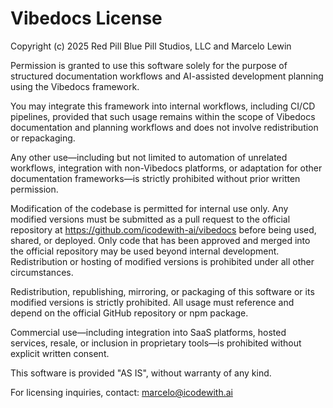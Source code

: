 # Vibedocs License
Copyright (c) 2025 Red Pill Blue Pill Studios, LLC and Marcelo Lewin

Permission is granted to use this software solely for the purpose of structured documentation workflows and AI-assisted development planning using the Vibedocs framework.

You may integrate this framework into internal workflows, including CI/CD pipelines, provided that such usage remains within the scope of Vibedocs documentation and planning workflows and does not involve redistribution or repackaging.

Any other use—including but not limited to automation of unrelated workflows, integration with non-Vibedocs platforms, or adaptation for other documentation frameworks—is strictly prohibited without prior written permission.

Modification of the codebase is permitted for internal use only. Any modified versions must be submitted as a pull request to the official repository at https://github.com/icodewith-ai/vibedocs before being used, shared, or deployed. Only code that has been approved and merged into the official repository may be used beyond internal development. Redistribution or hosting of modified versions is prohibited under all other circumstances.

Redistribution, republishing, mirroring, or packaging of this software or its modified versions is strictly prohibited. All usage must reference and depend on the official GitHub repository or npm package.

Commercial use—including integration into SaaS platforms, hosted services, resale, or inclusion in proprietary tools—is prohibited without explicit written consent.

This software is provided "AS IS", without warranty of any kind.

For licensing inquiries, contact: marcelo@icodewith.ai